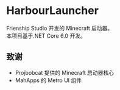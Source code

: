 # HarbourLauncher
Frienship Studio 开发的 Minecraft 启动器。  
本项目基于.NET Core 6.0 开发。

## 致谢
* Projbobcat 提供的 Minecraft 启动器核心
* MahApps 的 Metro UI 组件
